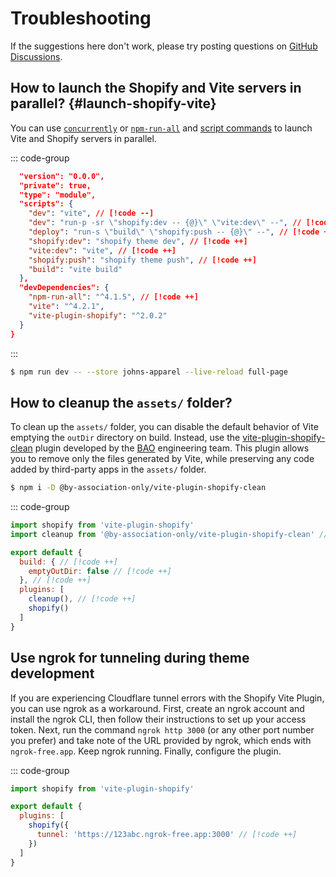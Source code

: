 # Troubleshooting

If the suggestions here don't work, please try posting questions on [GitHub Discussions](https://github.com/barrel/shopify-vite/discussions).

## How to launch the Shopify and Vite servers in parallel? {#launch-shopify-vite}

You can use [`concurrently`](https://github.com/open-cli-tools/concurrently) or [`npm-run-all`](https://github.com/mysticatea/npm-run-all) and [script commands](https://docs.npmjs.com/cli/v8/using-npm/scripts) to launch Vite and Shopify servers in parallel.

::: code-group

```json [package.json]
  "version": "0.0.0",
  "private": true,
  "type": "module",
  "scripts": {
    "dev": "vite", // [!code --]
    "dev": "run-p -sr \"shopify:dev -- {@}\" \"vite:dev\" --", // [!code ++]
    "deploy": "run-s \"build\" \"shopify:push -- {@}\" --", // [!code ++]
    "shopify:dev": "shopify theme dev", // [!code ++]
    "vite:dev": "vite", // [!code ++]
    "shopify:push": "shopify theme push", // [!code ++]
    "build": "vite build"
  },
  "devDependencies": {
    "npm-run-all": "^4.1.5", // [!code ++]
    "vite": "^4.2.1",
    "vite-plugin-shopify": "^2.0.2"
  }
}
```
:::

```bash
$ npm run dev -- --store johns-apparel --live-reload full-page
```

## How to cleanup the `assets/` folder?

To clean up the `assets/` folder, you can disable the default behavior of Vite emptying the
`outDir` directory on build. Instead, use the
[vite-plugin-shopify-clean](https://www.npmjs.com/package/@by-association-only/vite-plugin-shopify-clean)
plugin developed by the [BAO](https://www.byassociationonly.com/) engineering team.
This plugin allows you to remove only the files generated by Vite,
while preserving any code added by third-party apps in the `assets/` folder.

```bash
$ npm i -D @by-association-only/vite-plugin-shopify-clean
```

::: code-group

```js [vite.config.js]
import shopify from 'vite-plugin-shopify'
import cleanup from '@by-association-only/vite-plugin-shopify-clean' // [!code ++]

export default {
  build: { // [!code ++]
    emptyOutDir: false // [!code ++]
  }, // [!code ++]
  plugins: [
    cleanup(), // [!code ++]
    shopify()
  ]
}
```

## Use ngrok for tunneling during theme development

If you are experiencing Cloudflare tunnel errors with the Shopify Vite Plugin, you can use ngrok as a workaround.
First, create an ngrok account and install the ngrok CLI, then follow their instructions to set up your access token.
Next, run the command `ngrok http 3000` (or any other port number you prefer) and take note of the URL
provided by ngrok, which ends with `ngrok-free.app`. Keep ngrok running. Finally, configure the plugin.

::: code-group

```js [vite.config.js]
import shopify from 'vite-plugin-shopify'

export default {
  plugins: [
    shopify({
      tunnel: 'https://123abc.ngrok-free.app:3000' // [!code ++]
    })
  ]
}
```
